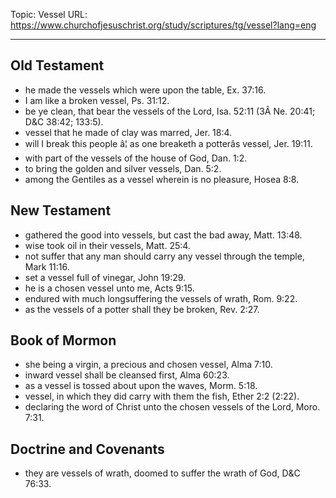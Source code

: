 Topic: Vessel
URL: https://www.churchofjesuschrist.org/study/scriptures/tg/vessel?lang=eng

---

## Old Testament

- he made the vessels which were upon the table, Ex. 37:16.
- I am like a broken vessel, Ps. 31:12.
- be ye clean, that bear the vessels of the Lord, Isa. 52:11 (3Â Ne. 20:41; D&C 38:42; 133:5).
- vessel that he made of clay was marred, Jer. 18:4.
- will I break this people â¦ as one breaketh a potterâs vessel, Jer. 19:11.
- with part of the vessels of the house of God, Dan. 1:2.
- to bring the golden and silver vessels, Dan. 5:2.
- among the Gentiles as a vessel wherein is no pleasure, Hosea 8:8.

## New Testament

- gathered the good into vessels, but cast the bad away, Matt. 13:48.
- wise took oil in their vessels, Matt. 25:4.
- not suffer that any man should carry any vessel through the temple, Mark 11:16.
- set a vessel full of vinegar, John 19:29.
- he is a chosen vessel unto me, Acts 9:15.
- endured with much longsuffering the vessels of wrath, Rom. 9:22.
- as the vessels of a potter shall they be broken, Rev. 2:27.

## Book of Mormon

- she being a virgin, a precious and chosen vessel, Alma 7:10.
- inward vessel shall be cleansed first, Alma 60:23.
- as a vessel is tossed about upon the waves, Morm. 5:18.
- vessel, in which they did carry with them the fish, Ether 2:2 (2:22).
- declaring the word of Christ unto the chosen vessels of the Lord, Moro. 7:31.

## Doctrine and Covenants

- they are vessels of wrath, doomed to suffer the wrath of God, D&C 76:33.

